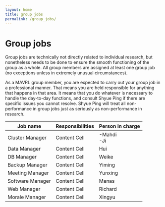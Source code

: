 ```yaml
---
layout: home
title: group jobs
permalink: /group_jobs/
---
```


# Group jobs

Group jobs are technically not directly related to individual research, but nonetheless needs to be done to ensure the smooth functioning of the group as a whole. All group members are assigned at least one group job (no exceptions unless in extremely unusual circumstances).

As a MAVRL group member, you are expected to carry out your group job in a professional manner. That means you are held responsible for anything that happens in that area. It means that you do whatever is necessary to handle the day-to-day functions, and consult Shyue Ping if there are specific issues you cannot resolve. Shyue Ping will treat all non-performance in group jobs just as seriously as non-performance in research. 

|     Job name     | Responsibilities | Person in charge |
| ---------------- | ---------------- | -------------    
| Cluster Manager  | Content Cell     | -Mahdi<br>-Ji
| Data Manager     | Content Cell     | Hui
| DB Manager       | Content Cell     | Weike
| Backup Manager   | Content Cell     | Yiming
| Meeting Manager  | Content Cell     | Yunxing
| Software Manager | Content Cell     | Manas
| Web Manager      | Content Cell     | Richard
| Morale Manager   | Content Cell     | Xingyu

